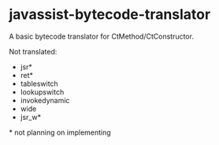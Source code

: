 # javassist-bytecode-translator
A basic bytecode translator for CtMethod/CtConstructor.

Not translated:
 * jsr*
 * ret*
 * tableswitch
 * lookupswitch
 * invokedynamic
 * wide
 * jsr_w*

\* not planning on implementing
